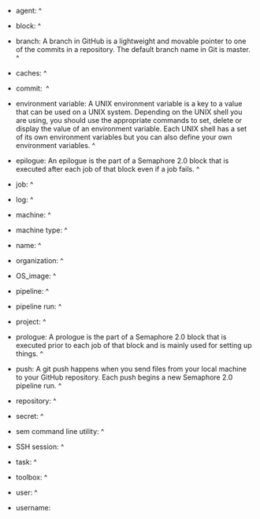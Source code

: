 * agent:
^

* block:
^

* branch: A branch in GitHub is a lightweight and movable pointer to one
  of the commits in a repository. The default branch name in Git is
  master.
^

* caches:
^

* commit: 
^

* environment variable: A UNIX environment variable is a key to a value
  that can be used on a UNIX system. Depending on the UNIX shell you are
  using, you should use the appropriate commands to set, delete or
  display the value of an environment variable. Each UNIX shell has a
  set of its own environment variables but you can also define your own
  environment variables.
^

* epilogue: An epilogue is the part of a Semaphore 2.0 block that is
  executed after each job of that block even if a job fails.
^

* job:
^

* log:
^

* machine:
^

* machine type:
^

* name:
^

* organization:
^

* OS\_image:
^

* pipeline:
^

* pipeline run:
^

* project:
^

* prologue: A prologue is the part of a Semaphore 2.0 block that is
  executed prior to each job of that block and is mainly used for
  setting up things.
^

* push: A git push happens when you send files from your local machine
  to your GitHub repository. Each push begins a new Semaphore 2.0
  pipeline run.
^

* repository:
^

* secret:
^

* sem command line utility:
^

* SSH session:
^

* task:
^

* toolbox:
^

* user:
^

* username:

